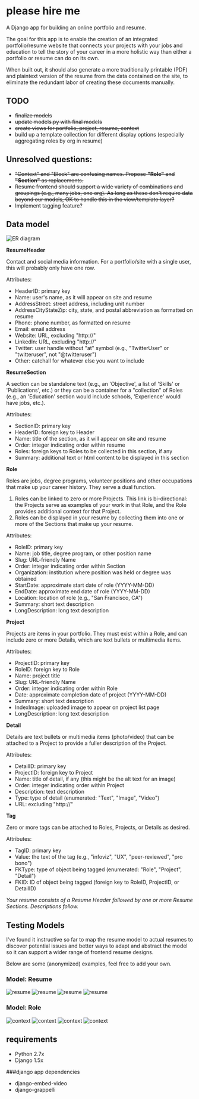 # please hire me
A Django app for building an online portfolio and resume.

The goal for this app is to enable the creation of an integrated portfolio/resume website that connects your projects with your jobs and education to tell the story of your career in a more holistic way than either a portfolio or resume can do on its own. 

When built out, it should also generate a more traditionally printable (PDF) and plaintext version of the resume from the data contained on the site, to eliminate the redundant labor of creating these documents manually. 

## TODO

* ~~finalize models~~
* ~~update models.py with final models~~
* ~~create views for portfolio, project, resume, context~~
* build up a template collection for different display options (especially aggregating roles by org in resume)

## Unresolved questions:
* ~~"Context" and "Block" are confusing names. Propose **"Role"** and **"Section"** as replacements.~~
* ~~Resume frontend should support a wide variety of combinations and groupings (e.g., many jobs, one org). As long as these don't require data beyond our models, OK to handle this in the view/template layer?~~ 
* Implement tagging feature? 

## Data model

![ER diagram](https://raw2.github.com/macfarlandian/please-hire-me/master/docs/img/PleaseHireMeER.png "Entity-Relationship diagram")

**ResumeHeader**

Contact and social media information. For a portfolio/site with a single user, this will probably only have one row. 

Attributes:

* HeaderID: primary key
* Name: user's name, as it will appear on site and resume
* AddressStreet: street address, including unit number
* AddressCityStateZip: city, state, and postal abbreviation as formatted on resume
* Phone: phone number, as formatted on resume
* Email: email address
* Website: URL, excluding "http://"
* LinkedIn: URL, excluding "http://"
* Twitter: user handle without "at" symbol (e.g., "TwitterUser" or "twitteruser", not "@twitteruser")
* Other: catchall for whatever else you want to include

**ResumeSection**

A section can be standalone text (e.g., an 'Objective', a list of 'Skills' or 'Publications', etc.) or they can be a container for a "collection" of Roles (e.g., an 'Education' section would include schools, 'Experience' would have jobs, etc.).

Attributes: 

* SectionID: primary key
* HeaderID: foreign key to Header
* Name: title of the section, as it will appear on site and resume
* Order: integer indicating order within resume
* Roles: foreign keys to Roles to be collected in this section, if any
* Summary: additional text or html content to be displayed in this section


**Role**

Roles are jobs, degree programs, volunteer positions and other occupations that make up your career history. They serve a dual function. 

1. Roles can be linked to zero or more Projects. This link is bi-directional: the Projects serve as examples of your work in that Role, and the Role provides additional context for that Project.
2. Roles can be displayed in your resume by collecting them into one or more of the Sections that make up your resume.

Attributes: 

* RoleID: primary key
* Name: job title, degree program, or other position name
* Slug: URL-friendly Name
* Order: integer indicating order within Section
* Organization: institution where position was held or degree was obtained
* StartDate: approximate start date of role (YYYY-MM-DD)
* EndDate: approximate end date of role (YYYY-MM-DD)
* Location: location of role (e.g., "San Francisco, CA")
* Summary: short text description
* LongDescription: long text description

**Project**

Projects are items in your portfolio. They must exist within a Role, and can include zero or more Details, which are text bullets or multimedia items.

Attributes:

* ProjectID: primary key
* RoleID: foreign key to Role
* Name: project title
* Slug: URL-friendly Name
* Order: integer indicating order within Role
* Date: approximate completion date of project (YYYY-MM-DD)
* Summary: short text description
* IndexImage: uploaded image to appear on project list page
* LongDescription: long text description

**Detail**

Details are text bullets or multimedia items (photo/video) that can be attached to a Project to provide a fuller description of the Project.

Attributes: 

* DetailID: primary key
* ProjectID: foreign key to Project
* Name: title of detail, if any (this might be the alt text for an image)
* Order: integer indicating order within Project
* Description: text description
* Type: type of detail (enumerated: "Text", "Image", "Video")
* URL: excluding "http://"

**Tag**

Zero or more tags can be attached to Roles, Projects, or Details as desired.

Attributes: 

* TagID: primary key
* Value: the text of the tag (e.g., "infoviz", "UX", "peer-reviewed", "pro bono")
* FKType: type of object being tagged (enumerated: "Role", "Project", "Detail")
* FKID: ID of object being tagged (foreign key to RoleID, ProjectID, or DetailID)

*Your resume consists of a Resume Header followed by one or more Resume Sections. Descriptions follow.*

## Testing Models
I've found it instructive so far to map the resume model to actual resumes to discover potential issues and better ways to adapt and abstract the model so it can support a wider range of frontend resume designs. 

Below are some (anonymized) examples, feel free to add your own. 

### Model: Resume
![resume](https://raw2.github.com/macfarlandian/please-hire-me/master/docs/img/resume1.png)
![resume](https://raw2.github.com/macfarlandian/please-hire-me/master/docs/img/resume2.png)
![resume](https://raw2.github.com/macfarlandian/please-hire-me/master/docs/img/resume3.png)
![resume](https://raw2.github.com/macfarlandian/please-hire-me/master/docs/img/resume4.png)


### Model: Role
![context](https://raw2.github.com/macfarlandian/please-hire-me/master/docs/img/context1.png)
![context](https://raw2.github.com/macfarlandian/please-hire-me/master/docs/img/context2.png)
![context](https://raw2.github.com/macfarlandian/please-hire-me/master/docs/img/context3.png)
![context](https://raw2.github.com/macfarlandian/please-hire-me/master/docs/img/context4.png)

## requirements
* Python 2.7x
* Django 1.5x

###django app dependencies
* django-embed-video
* django-grappelli
